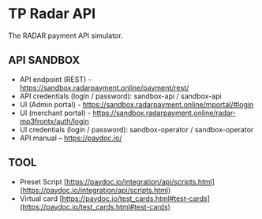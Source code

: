 # TP Radar API

The RADAR payment API simulator.

## API SANDBOX

- API endpoint (REST)  - https://sandbox.radarpayment.online/payment/rest/
- API credentials (login / password): sandbox-api / sandbox-api
- UI (Admin portal) - https://sandbox.radarpayment.online/mportal/#login
- UI (merchant portal) - https://sandbox.radarpayment.online/radar-mp3frontx/auth/login
- UI credentials (login / password): sandbox-operator / sandbox-operator
- API manual – https://paydoc.io/

## TOOL

- Preset Script [https://paydoc.io/integration/api/scripts.html](https://paydoc.io/integration/api/scripts.html)
- Virtual card [https://paydoc.io/test_cards.html#test-cards](https://paydoc.io/test_cards.html#test-cards)

